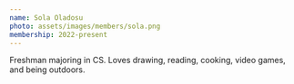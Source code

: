 ```yaml
---
name: Sola Oladosu
photo: assets/images/members/sola.png
membership: 2022-present
---
```


Freshman majoring in CS.
Loves drawing, reading, cooking, video games, and being outdoors.
